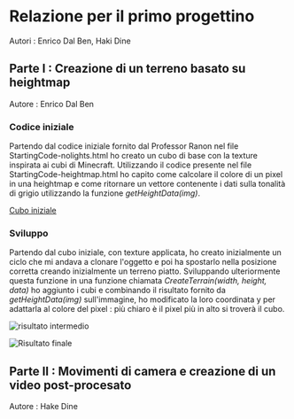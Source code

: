 # Relazione per il primo progettino
Autori : Enrico Dal Ben, Haki Dine

## Parte I : Creazione di un terreno basato su heightmap
Autore : Enrico Dal Ben

### Codice iniziale
Partendo dal codice iniziale fornito dal Professor Ranon nel file StartingCode-nolights.html ho creato un cubo di base con la texture inspirata ai cubi di Minecraft.
Utilizzando il codice presente nel file StartingCode-heightmap.html ho capito come calcolare il colore di un pixel in una heightmap e come ritornare un vettore contenente i dati sulla tonalità di grigio utilizzando la funzione *getHeightData(img)*.

[Cubo iniziale](textures/cubo.jpg)

### Sviluppo
Partendo dal cubo iniziale, con texture applicata, ho creato inizialmente un ciclo che mi andava a clonare l'oggetto e poi ha spostarlo nella posizione corretta creando inizialmente un terreno piatto.
Sviluppando ulteriormente questa funzione in una funzione chiamata *CreateTerrain(width, height, data)* ho aggiunto i cubi e combinando il risultato fornito da *getHeightData(img)* sull'immagine, ho modificato la loro coordinata y per adattarla al colore del pixel : più chiaro è il pixel più in alto si troverà il cubo.

![risultato intermedio](textures/complete.jpg)



![Risultato finale](textures/complete.jpg)

## Parte II : Movimenti di camera e creazione di un video post-procesato
Autore : Hake Dine
